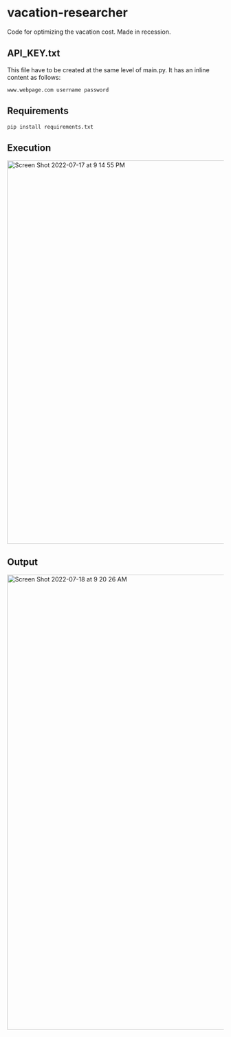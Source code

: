 # vacation-researcher
Code for optimizing the vacation cost. Made in recession.

## API_KEY.txt
This file have to be created at the same level of main.py. It has an inline content as follows:
```
www.webpage.com username password
```

## Requirements
```
pip install requirements.txt
```

## Execution

<img width="891" alt="Screen Shot 2022-07-17 at 9 14 55 PM" src="https://user-images.githubusercontent.com/40430605/179433461-ccb709fc-d56e-47b6-9e5e-944eedd74126.png">

## Output

<img width="1058" alt="Screen Shot 2022-07-18 at 9 20 26 AM" src="https://user-images.githubusercontent.com/40430605/179520493-160fe99d-cdc8-44e5-b55a-7dbee97f91c8.png">
